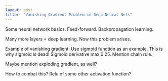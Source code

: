 ```yaml
---
layout: post
title:  "Vanishing Gradient Problem in Deep Neural Nets"
---
```


Some neural network basics. Feed-forward. Backpropagation learning.

Many more layers = deep learning. Now this problem arises.

Example of vanishing gradient. Use sigmoid function as an example.
This is why sigmoid is dead! Sigmoid derivative max 0.25.
Mention chain rule.

Maybe mention exploding gradient, as well?

How to combat this? Relu of some other activation function?
